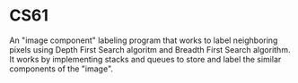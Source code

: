 # CS61
An "image component" labeling program that works to label neighboring pixels using Depth First Search algoritm and Breadth First Search algorithm.
It works by implementing stacks and queues to store and label the similar components of the "image".
